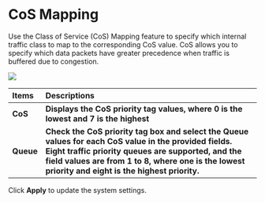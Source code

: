 # CoS Mapping

Use the Class of Service \(CoS\) Mapping feature to specify which internal traffic class to map to the corresponding CoS value. CoS allows you to specify which data packets have greater precedence when traffic is buffered due to congestion.



![](https://lh4.googleusercontent.com/KNn8Q4FFjEzFDZOt0mREEYbhzApkgbCvHsOBAHxL4v-86md_OKrkHjIzKjWho_WXq8zbFUyYHwOADSj9O2csMuhdHZmu7pu6oE-d5USIitwXG77n4RGtRrbTKZ3WGAt9ojJ6Y0Q)



| Items | Descriptions |
| :--- | :--- |
| **CoS** | **Displays the CoS priority tag values, where 0 is the lowest and 7 is the highest** |
| **Queue** | **Check the CoS priority tag box and select the Queue values for each CoS value in the provided fields. Eight traffic priority queues are supported, and the field values are from 1 to 8, where one is the lowest priority and eight is the highest priority.** |

Click **Apply** to update the system settings.  


